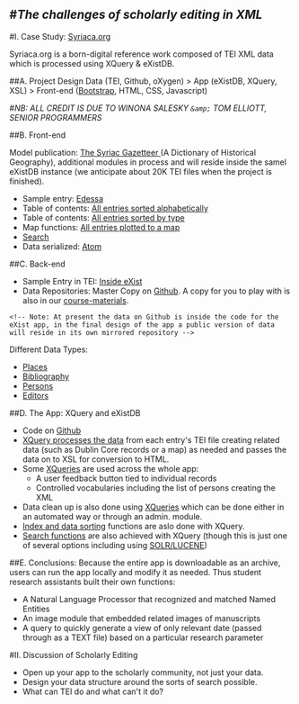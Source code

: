 #*The challenges of scholarly editing in XML*
---
#I. Case Study: [Syriaca.org](http://syriaca.org/)

Syriaca.org is a born-digital reference work composed of TEI XML data which is processed using XQuery & eXistDB. 

##A. Project Design
Data (TEI, Github, oXygen) > App (eXistDB, XQuery, XSL) > Front-end ([Bootstrap](getbootstrap.com/), HTML, CSS, Javascript)

#*NB: ALL CREDIT IS DUE TO WINONA SALESKY ```&amp;``` TOM ELLIOTT, SENIOR PROGRAMMERS*

##B. Front-end

Model publication: [The Syriac Gazetteer
](http://syriaca.org/geo/index.html) (A Dictionary of Historical Geography), additional modules in process and will reside inside the samel eXistDB instance (we anticipate about 20K TEI files when the project is finished).

* Sample entry: [Edessa](http://syriaca.org/place/78.html)
* Table of contents: [All entries sorted alphabetically](http://syriaca.org/geo/browse.html)
* Table of contents: [All entries sorted by type](http://syriaca.org/geo/browse.html?view=type)
* Map functions: [All entries plotted to a map](http://syriaca.org/geo/browse.html?view=map)
* [Search](http://syriaca.org/geo/search.html)
* Data serialized: [Atom](http://syriaca.org/geo/atom.xql?id=78)

##C. Back-end

* Sample Entry in TEI: [Inside eXist](http://syriaca.org/place/78/tei)
* Data Repositories: Master Copy on [Github](https://github.com/srophe/srophe-eXist-app/tree/master/srophe-app/data). A copy for you to play with is also in our [course-materials](https://github.com/XQueryInstitute/Course-Materials/tree/master/participant-datasets).

```<!-- Note: At present the data on Github is inside the code for the eXist app, in the final design of the app a public version of data will reside in its own mirrored repository -->``` 

Different Data Types:

* [Places](https://github.com/XQueryInstitute/Course-Materials/blob/master/participant-datasets/syriaca/places/tei/78.xml) 
* [Bibliography](https://github.com/XQueryInstitute/Course-Materials/blob/master/participant-datasets/syriaca/bibl/tei/1.xml)
* [Persons](https://github.com/XQueryInstitute/Course-Materials/blob/master/participant-datasets/syriaca/persons/tei/13.xml)
* [Editors](http://)

##D. The App: XQuery and eXistDB
* Code on [Github](https://github.com/srophe/srophe-eXist-app/tree/master/srophe-app)
* [XQuery processes the data](https://github.com/srophe/srophe-eXist-app/blob/master/srophe-app/modules/place.xql) from each entry's TEI file creating related data (such as Dublin Core records or a map) as needed and passes the data on to XSL for conversion to HTML.
* Some [XQueries](https://github.com/srophe/srophe-eXist-app/blob/master/srophe-app/modules/app.xql) are used across the whole app:
	* A user feedback button tied to individual records
	* Controlled vocabularies including the list of persons creating the XML
* Data clean up is also done using [XQueries](https://github.com/srophe/srophe-eXist-app/blob/master/srophe-app/modules/data-admin.xql) which can be done either in an automated way or through an admin. module.
* [Index and data sorting](https://github.com/srophe/srophe-eXist-app/blob/master/srophe-app/modules/browse.xql) functions are aslo done with XQuery.
* [Search functions](https://github.com/srophe/srophe-eXist-app/blob/master/srophe-app/modules/search-test.xql) are also achieved with XQuery (though this is just one of several options including using [SOLR/LUCENE](http://exist-db.org:8098/exist/apps/fundocs/view.html?uri=http://exist-db.org/xquery/lucene&location=java:org.exist.xquery.modules.lucene.LuceneModule))

##E. Conclusions:
Because the entire app is downloadable as an archive, users can run the app locally and modify it as needed. Thus student research assistants built their own functions:

* A Natural Language Processor that recognized and matched Named Entities
* An image module that embedded related images of manuscripts
* A query to quickly generate a view of only relevant date (passed through as a TEXT file) based on a particular research parameter

#II. Discussion of Scholarly Editing

* Open up your app to the scholarly community, not just your data. 
* Design your data structure around the sorts of search possible.
* What can TEI do and what can't it do?
